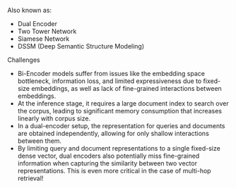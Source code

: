 Also known as:
- Dual Encoder
- Two Tower Network
- Siamese Network
- DSSM (Deep Semantic Structure Modeling)

Challenges
- Bi-Encoder models suffer from issues like the embedding space bottleneck, information loss, and limited expressiveness due to fixed-size embeddings, as well as lack of fine-grained interactions between embeddings.
- At the inference stage, it requires a large document index to search over the corpus, leading to significant memory consumption that increases linearly with corpus size.
- In a dual-encoder setup, the representation for queries and documents are obtained independently, allowing for only shallow interactions between them.
- By limiting query and document representations to a single fixed-size dense vector, dual encoders also potentially miss fine-grained information when capturing the similarity between two vector representations. This is even more critical in the case of multi-hop retrieval!